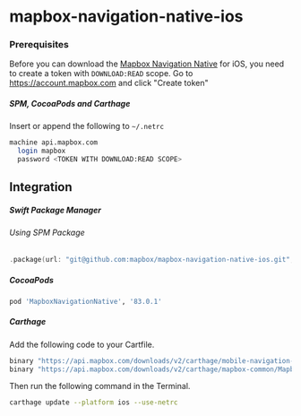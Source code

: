 # mapbox-navigation-native-ios

### Prerequisites

Before you can download the [Mapbox Navigation Native](https://github.com/mapbox/mapbox-navigation-native) for iOS, you need to create a token with `DOWNLOAD:READ` scope.
Go to https://account.mapbox.com and click "Create token"

##### SPM, CocoaPods and Carthage
Insert or append the following to `~/.netrc`

```bash
machine api.mapbox.com
  login mapbox
  password <TOKEN WITH DOWNLOAD:READ SCOPE>
```

## Integration

##### Swift Package Manager

###### Using SPM Package

```swift
.package(url: "git@github.com:mapbox/mapbox-navigation-native-ios.git", from: "83.0.1"),
```

##### CocoaPods

```ruby
pod 'MapboxNavigationNative', '83.0.1'
```

##### Carthage

Add the following code to your Cartfile.

```bash
binary "https://api.mapbox.com/downloads/v2/carthage/mobile-navigation-native/MapboxNavigationNative.json" == 83.0.1
binary "https://api.mapbox.com/downloads/v2/carthage/mapbox-common/MapboxCommon-ios.json" == 21.0.1
```

Then run the following command in the Terminal.
```bash
carthage update --platform ios --use-netrc
```
